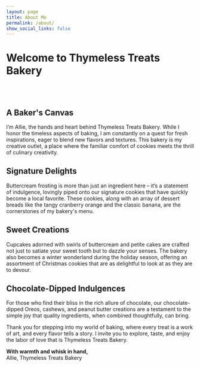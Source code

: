 ```yaml
---
layout: page
title: About Me
permalink: /about/
show_social_links: false
---
```



<div class="about-me-container">
  <h1>Welcome to Thymeless Treats Bakery</h1><br><br>
  
  <div class="section">
    <h2>A Baker's Canvas</h2>
    <p>I’m Allie, the hands and heart behind Thymeless Treats Bakery. While I honor the timeless aspects of baking, I am constantly on a quest for fresh inspirations, eager to blend new flavors and textures. This bakery is my creative outlet, a place where the familiar comfort of cookies meets the thrill of culinary creativity.</p>
  </div>
  
  <div class="section">
    <h2>Signature Delights</h2>
    <p>Buttercream frosting is more than just an ingredient here – it’s a statement of indulgence, lovingly piped onto our signature cookies that have quickly become a local favorite. These cookies, along with an array of dessert breads like the tangy cranberry orange and the classic banana, are the cornerstones of my bakery's menu.</p>
  </div>
  
  <div class="section">
    <h2>Sweet Creations</h2>
    <p>Cupcakes adorned with swirls of buttercream and petite cakes are crafted not just to satiate your sweet tooth but to dazzle your senses. The bakery also becomes a winter wonderland during the holiday season, offering an assortment of Christmas cookies that are as delightful to look at as they are to devour.</p>
  </div>
  
  <div class="section">
    <h2>Chocolate-Dipped Indulgences</h2>
    <p>For those who find their bliss in the rich allure of chocolate, our chocolate-dipped Oreos, cashews, and peanut butter creations are a testament to the simple joy that quality ingredients, when combined thoughtfully, can bring.</p>
  </div>
  
  <p class="footer-signature">Thank you for stepping into my world of baking, where every treat is a work of art, and every flavor tells a story. I invite you to explore, taste, and enjoy the labor of love that is Thymeless Treats Bakery.</p>
  
  <p class="footer-signature"><strong>With warmth and whisk in hand,</strong><br>Allie, Thymeless Treats Bakery</p>
</div>
